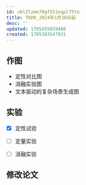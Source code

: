 ```yaml
---
id: vbl2lzme79gf551oqplf5to
title: TODO_2024年1月16日起
desc: ''
updated: 1705455059466
created: 1705383547931
---
```



## 作图

* 定性对比图
* 消融实验图
* 文本驱动的复杂场景生成图


## 实验

- [x] 定性试验
- [ ] 定量实验
- [ ] 消融实验


## 修改论文